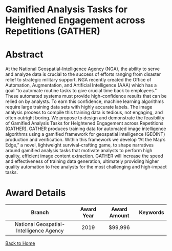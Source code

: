 
Gamified Analysis Tasks for Heightened Engagement across Repetitions (GATHER)
=============================================================================

# Abstract


At the National Geospatial-Intelligence Agency (NGA), the ability to serve and analyze data is crucial to the success of efforts ranging from disaster relief to strategic military support. NGA recently created the Office of Automation, Augmentation, and Artificial Intelligence (AAA) which has a goal “to automate routine tasks to give crucial time back to employees.” These automated systems must provide high-confidence results that can be relied on by analysts. To earn this confidence, machine learning algorithms require large training data sets with highly accurate labels. The image analysis process to compile this training data is tedious, not engaging, and often outright boring. We propose to design and demonstrate the feasibility of Gamified Analysis Tasks for Heightened Engagement across Repetitions (GATHER). GATHER produces training data for automated image intelligence algorithms using a gamified framework for geospatial intelligence (GEOINT) production and verification. Within this framework we develop “At the Map’s Edge,” a novel, lightweight survival-crafting game, to shape narratives around gamified analysis tasks that motivate analysts to perform high quality, efficient image content extraction. GATHER will increase the speed and effectiveness of training data generation, ultimately providing higher quality automation to free analysts for the most challenging and high-impact tasks.  

# Award Details

|Branch|Award Year|Award Amount|Keywords|
| :---: | :---: | :---: | :---: |
|National Geospatial-Intelligence Agency|2019|$99,996||
  
  


[Back to Home](https://github.com/chrischow/dod_sbir_awards#2258)